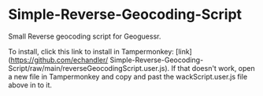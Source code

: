 # Simple-Reverse-Geocoding-Script
Small Reverse geocoding script for Geoguessr.

To install, click this link to install in Tampermonkey: [link](https://github.com/echandler/
Simple-Reverse-Geocoding-Script/raw/main/reverseGeocodingScript.user.js). If that doesn't work, open a new file in Tampermonkey and copy and past the wackScript.user.js file above in to it.
